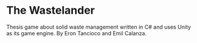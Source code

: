# The Wastelander

Thesis game about solid waste management written in C# and uses Unity as its game engine. By Eron Tancioco and Emil Calanza.
